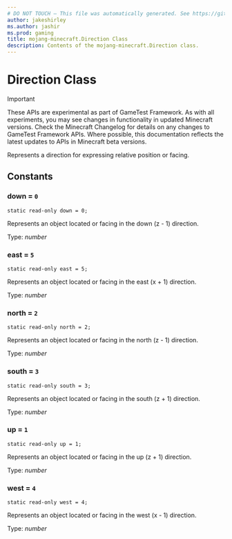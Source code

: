 ```yaml
---
# DO NOT TOUCH — This file was automatically generated. See https://github.com/Mojang/MinecraftScriptingApiDocsGenerator to modify descriptions, examples, etc.
author: jakeshirley
ms.author: jashir
ms.prod: gaming
title: mojang-minecraft.Direction Class
description: Contents of the mojang-minecraft.Direction class.
---
```

# Direction Class
>[!IMPORTANT]
>These APIs are experimental as part of GameTest Framework. As with all experiments, you may see changes in functionality in updated Minecraft versions. Check the Minecraft Changelog for details on any changes to GameTest Framework APIs. Where possible, this documentation reflects the latest updates to APIs in Minecraft beta versions.


Represents a direction for expressing relative position or facing.



## Constants
### **down** = `0`
`static read-only down = 0;`

Represents an object located or facing in the down (z - 1) direction.

Type: *number*


### **east** = `5`
`static read-only east = 5;`

Represents an object located or facing in the east (x + 1) direction.

Type: *number*


### **north** = `2`
`static read-only north = 2;`

Represents an object located or facing in the north (z - 1) direction.

Type: *number*


### **south** = `3`
`static read-only south = 3;`

Represents an object located or facing in the south (z + 1) direction.

Type: *number*


### **up** = `1`
`static read-only up = 1;`

Represents an object located or facing in the up (z + 1) direction.

Type: *number*


### **west** = `4`
`static read-only west = 4;`

Represents an object located or facing in the west (x - 1) direction.

Type: *number*


